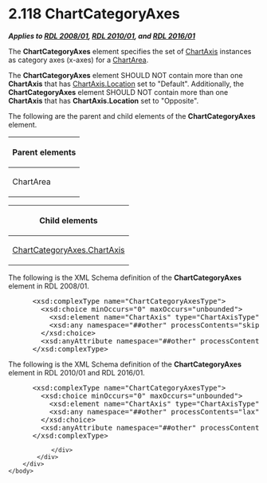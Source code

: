 <html dir="LTR" xmlns:mshelp="http://msdn.microsoft.com/mshelp" xmlns:ddue="http://ddue.schemas.microsoft.com/authoring/2003/5" xmlns:xlink="http://www.w3.org/1999/xlink" xmlns:tool="http://www.microsoft.com/tooltip">
    <head>
        <meta http-equiv="Content-Type" content="text/html; CHARSET=utf-8"></meta>
        <meta name="save" content="history"></meta>
        <title>2.118 ChartCategoryAxes</title>
        <xml>
            <mshelp:toctitle title="2.118 ChartCategoryAxes"></mshelp:toctitle>
            <mshelp:rltitle title="[MS-RDL]: ChartCategoryAxes"></mshelp:rltitle>
            <mshelp:keyword index="A" term="21152052-6b5a-4c87-a0af-658005e15c9d"></mshelp:keyword>
            <mshelp:attr name="DCSext.ContentType" value="open specification"></mshelp:attr>
            <mshelp:attr name="AssetID" value="21152052-6b5a-4c87-a0af-658005e15c9d"></mshelp:attr>
            <mshelp:attr name="TopicType" value="kbRef"></mshelp:attr>
            <mshelp:attr name="DCSext.Title" value="[MS-RDL]: ChartCategoryAxes" />
        </xml>
    </head>
    <body>
        <div id="header">
            <h1 class="heading">2.118 ChartCategoryAxes</h1>
        </div>
        <div id="mainSection">
            <div id="mainBody">
                <div id="allHistory" class="saveHistory"></div>
                <div id="sectionSection0" class="section" name="collapseableSection">
                    

<p><b><i>Applies to </i></b><a href="1e855f94-4617-47e4-b89e-0856c6cb420f.md"><b><i>RDL 2008/01</i></b></a><b><i>,
</i></b><a href="3428e690-a348-4ec7-8a6a-8efb42d2cdee.md"><b><i>RDL 2010/01</i></b></a><b><i>,
and </i></b><a href="52ce3983-2bfc-4e72-9359-42aaf5fe4509.md"><b><i>RDL 2016/01</i></b></a></p>

<p>The <b>ChartCategoryAxes</b> element specifies the set of <a href="0c19f1cb-ef68-4c28-a2d0-8601b7fd0f32.md">ChartAxis</a> instances as
category axes (x-axes) for a <a href="74e08a7c-5405-4ea4-b903-a79ef4d215f7.md">ChartArea</a>.
</p>

<p>The <b>ChartCategoryAxes</b> element SHOULD NOT contain more
than one <b>ChartAxis</b> that has <a href="bf4f7b47-d9ee-4cf0-a6ad-4e0391f4574c.md">ChartAxis.Location</a> set to
&quot;Default&quot;. Additionally, the <b>ChartCategoryAxes</b> element SHOULD
NOT contain more than one <b>ChartAxis</b> that has <b>ChartAxis.Location</b>
set to &quot;Opposite&quot;. </p>

<p>The following are the parent and child elements of the <b>ChartCategoryAxes</b>
element.</p>

<table>
 <thead>
  <tr>
   <th>
   <p>Parent elements</p>
   </th>
  </tr>
 </thead>
 <tr>
  <td>
  <p>ChartArea</p>
  </td>
 </tr>
</table>

<p> </p>

<table>
 <thead>
  <tr>
   <th>
   <p>Child elements</p>
   </th>
  </tr>
 </thead>
 <tr>
  <td>
  <p><a href="730203e9-1cb5-49fc-ab5d-031a6136f695.md">ChartCategoryAxes.ChartAxis</a></p>
  </td>
 </tr>
</table>

<p>The following is the XML Schema definition of the <b>ChartCategoryAxes</b>
element in RDL 2008/01.</p>

<dl>
<dd>
<div><pre> &lt;xsd:complexType name=&quot;ChartCategoryAxesType&quot;&gt;
   &lt;xsd:choice minOccurs=&quot;0&quot; maxOccurs=&quot;unbounded&quot;&gt;
     &lt;xsd:element name=&quot;ChartAxis&quot; type=&quot;ChartAxisType&quot; maxOccurs=&quot;unbounded&quot; /&gt;
     &lt;xsd:any namespace=&quot;##other&quot; processContents=&quot;skip&quot; /&gt;
   &lt;/xsd:choice&gt;
   &lt;xsd:anyAttribute namespace=&quot;##other&quot; processContents=&quot;skip&quot; /&gt;
 &lt;/xsd:complexType&gt;
</pre></div>
</dd></dl>

<p>The following is the XML Schema definition of the <b>ChartCategoryAxes</b>
element in RDL 2010/01 and RDL 2016/01.</p>

<dl>
<dd>
<div><pre> &lt;xsd:complexType name=&quot;ChartCategoryAxesType&quot;&gt;
   &lt;xsd:choice minOccurs=&quot;0&quot; maxOccurs=&quot;unbounded&quot;&gt;
     &lt;xsd:element name=&quot;ChartAxis&quot; type=&quot;ChartAxisType&quot; maxOccurs=&quot;unbounded&quot; /&gt;
     &lt;xsd:any namespace=&quot;##other&quot; processContents=&quot;lax&quot; /&gt;
   &lt;/xsd:choice&gt;
   &lt;xsd:anyAttribute namespace=&quot;##other&quot; processContents=&quot;lax&quot; /&gt;
 &lt;/xsd:complexType&gt;
</pre></div>
</dd></dl>


                </div>
            </div>
        </div>
    </body>
</html>